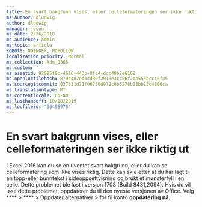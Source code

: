 ```yaml
---
title: En svart bakgrunn vises, eller celleformateringen ser ikke riktig ut
ms.author: dludwig
author: dludwig
manager: jecon
ms.date: 2/26/2018
ms.audience: Admin
ms.topic: article
ROBOTS: NOINDEX, NOFOLLOW
localization_priority: Normal
ms.collection: Adm_O365
ms.custom: ''
ms.assetid: 92095f9c-4610-443c-8fc4-ddc49b2e6162
ms.openlocfilehash: 879e482ed3cd80f2918e3cc56f2ba555bccc6f45
ms.sourcegitcommit: 037331d71f06750d972c0b6278b23bb15c4806ca
ms.translationtype: MT
ms.contentlocale: nb-NO
ms.lasthandoff: 10/18/2019
ms.locfileid: "36495976"
---
```

# <a name="a-black-background-appears-or-cell-formatting-doesnt-look-right"></a>En svart bakgrunn vises, eller celleformateringen ser ikke riktig ut

I Excel 2016 kan du se en uventet svart bakgrunn, eller du kan se celleformatering som ikke vises riktig. Dette kan skje etter at du har lagt til en topp-eller bunntekst i sideoppsettvisning og brukt et mønsterfyll i en celle. Dette problemet ble løst i versjon 1708 (Build 8431,2094). Hvis du vil løse dette problemet, oppdaterer du til den nyeste versjonen av Office. Velg **** \> **** \> Oppdater alternativer \> for fil konto **oppdatering** **nå**.
  

